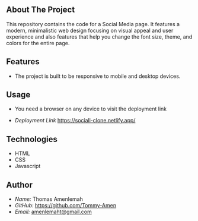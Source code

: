 ## About The Project

This repository contains the code for a Social Media page. 
It features a modern, minimalistic web design focusing on visual appeal and user experience and also features that help you change the font size, theme, and colors for the entire page.

## Features

- The project is built to be responsive to mobile and desktop devices.

## Usage

- You need a browser on any device to visit the
  deployment link

- _Deployment Link_
  <https://sociall-clone.netlify.app/>

## Technologies

- HTML
- CSS
- Javascript


## Author

- _Name:_ Thomas Amenlemah
- _GitHub:_ <https://github.com/Tommy-Amen>
- _Email:_ amenlemaht@gmail.com
